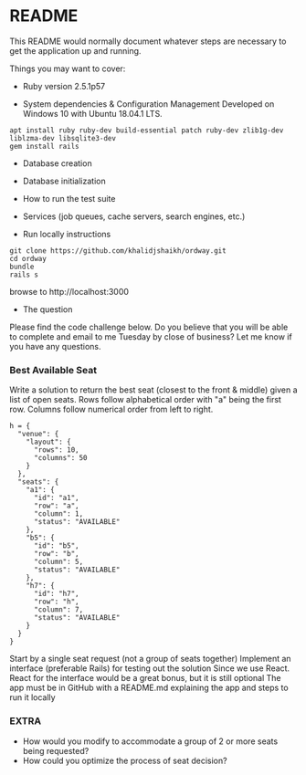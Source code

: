 # README

This README would normally document whatever steps are necessary to get the
application up and running.

Things you may want to cover:

* Ruby version
2.5.1p57

* System dependencies & Configuration Management
Developed on Windows 10 with Ubuntu 18.04.1 LTS.
```
apt install ruby ruby-dev build-essential patch ruby-dev zlib1g-dev liblzma-dev libsqlite3-dev
gem install rails
```

* Database creation

* Database initialization

* How to run the test suite

* Services (job queues, cache servers, search engines, etc.)

* Run locally instructions
```
git clone https://github.com/khalidjshaikh/ordway.git
cd ordway
bundle
rails s
```
browse to http://localhost:3000

* The question

Please find the code challenge below. Do you believe that you will be able to complete and email to me Tuesday by close of business?  Let me know if you have any questions. 

### Best Available Seat
Write a solution to return the best seat (closest to the front & middle) given a list of open seats. Rows follow alphabetical order with "a" being the first row. Columns follow numerical order from left to right.
```
h = {
  "venue": {
    "layout": {
      "rows": 10,
      "columns": 50
    }
  },
  "seats": {
    "a1": {
      "id": "a1",
      "row": "a",
      "column": 1,
      "status": "AVAILABLE"
    },
    "b5": {
      "id": "b5",
      "row": "b",
      "column": 5,
      "status": "AVAILABLE"
    },
    "h7": {
      "id": "h7",
      "row": "h",
      "column": 7,
      "status": "AVAILABLE"
    }
  }
}
```
Start by a single seat request (not a group of seats together)
Implement an interface (preferable Rails) for testing out the solution
Since we use React. React for the interface would be a great bonus, but it is still optional
The app must be in GitHub with a README.md explaining the app and steps to run it locally

### EXTRA
* How would you modify to accommodate a group of 2 or more seats being requested?
* How could you optimize the process of seat decision?
